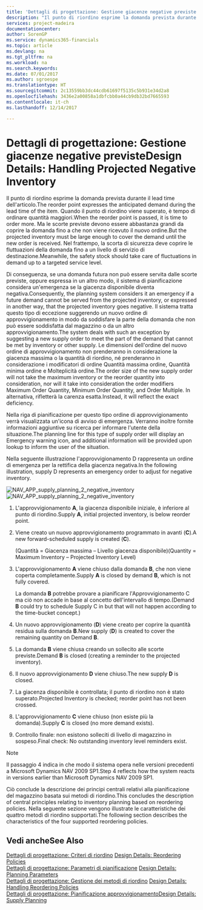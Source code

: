 ```yaml
---
title: 'Dettagli di progettazione: Gestione giacenze negative previste | Microsoft Docs'
description: "Il punto di riordino esprime la domanda prevista durante il lead time dell'articolo. Quando il punto di riordino viene superato, è tempo di ordinare quantità maggiori. Ma le scorte previste devono essere abbastanza grandi da coprire la domanda fino a che non viene ricevuto il nuovo ordine. Nel frattempo, la scorta di sicurezza deve coprire le fluttuazioni della domanda fino a un livello di servizio di destinazione."
services: project-madeira
documentationcenter: 
author: SorenGP
ms.service: dynamics365-financials
ms.topic: article
ms.devlang: na
ms.tgt_pltfrm: na
ms.workload: na
ms.search.keywords: 
ms.date: 07/01/2017
ms.author: sgroespe
ms.translationtype: HT
ms.sourcegitcommit: 2c13559bb3dc44cdb61697f5135c5b931e34d2a8
ms.openlocfilehash: 3436e2a00858a1dbfcbb0a44cb9db32bd7665593
ms.contentlocale: it-ch
ms.lasthandoff: 12/14/2017

---
```

# <a name="design-details-handling-projected-negative-inventory"></a><span data-ttu-id="db6da-106">Dettagli di progettazione: Gestione giacenze negative previste</span><span class="sxs-lookup"><span data-stu-id="db6da-106">Design Details: Handling Projected Negative Inventory</span></span>
<span data-ttu-id="db6da-107">Il punto di riordino esprime la domanda prevista durante il lead time dell'articolo.</span><span class="sxs-lookup"><span data-stu-id="db6da-107">The reorder point expresses the anticipated demand during the lead time of the item.</span></span> <span data-ttu-id="db6da-108">Quando il punto di riordino viene superato, è tempo di ordinare quantità maggiori.</span><span class="sxs-lookup"><span data-stu-id="db6da-108">When the reorder point is passed, it is time to order more.</span></span> <span data-ttu-id="db6da-109">Ma le scorte previste devono essere abbastanza grandi da coprire la domanda fino a che non viene ricevuto il nuovo ordine.</span><span class="sxs-lookup"><span data-stu-id="db6da-109">But the projected inventory must be large enough to cover the demand until the new order is received.</span></span> <span data-ttu-id="db6da-110">Nel frattempo, la scorta di sicurezza deve coprire le fluttuazioni della domanda fino a un livello di servizio di destinazione.</span><span class="sxs-lookup"><span data-stu-id="db6da-110">Meanwhile, the safety stock should take care of fluctuations in demand up to a targeted service level.</span></span>  

 <span data-ttu-id="db6da-111">Di conseguenza, se una domanda futura non può essere servita dalle scorte previste, oppure espressa in un altro modo, il sistema di pianificazione considera un'emergenza se la giacenza disponibile diventa negativa.</span><span class="sxs-lookup"><span data-stu-id="db6da-111">Consequently, the planning system considers it an emergency if a future demand cannot be served from the projected inventory, or expressed in another way, that the projected inventory goes negative.</span></span> <span data-ttu-id="db6da-112">Il sistema tratta questo tipo di eccezione suggerendo un nuovo ordine di approvvigionamento in modo da soddisfare la parte della domanda che non può essere soddisfatta dal magazzino o da un altro approvvigionamento.</span><span class="sxs-lookup"><span data-stu-id="db6da-112">The system deals with such an exception by suggesting a new supply order to meet the part of the demand that cannot be met by inventory or other supply.</span></span> <span data-ttu-id="db6da-113">Le dimensioni dell'ordine del nuovo ordine di approvvigionamento non prenderanno in considerazione la giacenza massima o la quantità di riordino, né prenderanno in considerazione i modificatori di ordine Quantità massima ordine, Quantità minima ordine e Molteplicità ordine.</span><span class="sxs-lookup"><span data-stu-id="db6da-113">The order size of the new supply order will not take the maximum inventory or the reorder quantity into consideration, nor will it take into consideration the order modifiers Maximum Order Quantity, Minimum Order Quantity, and Order Multiple.</span></span> <span data-ttu-id="db6da-114">In alternativa, rifletterà la carenza esatta.</span><span class="sxs-lookup"><span data-stu-id="db6da-114">Instead, it will reflect the exact deficiency.</span></span>  

 <span data-ttu-id="db6da-115">Nella riga di pianificazione per questo tipo ordine di approvvigionamento verrà visualizzata un'icona di avviso di emergenza. Verranno inoltre fornite informazioni aggiuntive su ricerca per informare l'utente della situazione.</span><span class="sxs-lookup"><span data-stu-id="db6da-115">The planning line for this type of supply order will display an Emergency warning icon, and additional information will be provided upon lookup to inform the user of the situation.</span></span>  

 <span data-ttu-id="db6da-116">Nella seguente illustrazione l'approvvigionamento D rappresenta un ordine di emergenza per la rettifica della giacenza negativa.</span><span class="sxs-lookup"><span data-stu-id="db6da-116">In the following illustration, supply D represents an emergency order to adjust for negative inventory.</span></span>  

 <span data-ttu-id="db6da-117">![](media/nav_app_supply_planning_2_negative_inventory.png "NAV_APP_supply_planning_2_negative_inventory")</span><span class="sxs-lookup"><span data-stu-id="db6da-117">![](media/nav_app_supply_planning_2_negative_inventory.png "NAV_APP_supply_planning_2_negative_inventory")</span></span>  

1.  <span data-ttu-id="db6da-118">L'approvvigionamento **A**, la giacenza disponibile iniziale, è inferiore al punto di riordino.</span><span class="sxs-lookup"><span data-stu-id="db6da-118">Supply **A**, initial projected inventory, is below reorder point.</span></span>  

2.  <span data-ttu-id="db6da-119">Viene creato un nuovo approvvigionamento programmato in avanti (**C**).</span><span class="sxs-lookup"><span data-stu-id="db6da-119">A new forward-scheduled supply is created (**C**).</span></span>  

     <span data-ttu-id="db6da-120">(Quantità = Giacenza massima – Livello giacenza disponibile)</span><span class="sxs-lookup"><span data-stu-id="db6da-120">(Quantity = Maximum Inventory – Projected Inventory Level)</span></span>  

3.  <span data-ttu-id="db6da-121">L'approvvigionamento **A** viene chiuso dalla domanda **B**, che non viene coperta completamente.</span><span class="sxs-lookup"><span data-stu-id="db6da-121">Supply **A** is closed by demand **B**, which is not fully covered.</span></span>  

     <span data-ttu-id="db6da-122">La domanda **B** potrebbe provare a pianificare l'Approvvigionamento C ma ciò non accade in base al concetto dell'intervallo di tempo.</span><span class="sxs-lookup"><span data-stu-id="db6da-122">(Demand **B** could try to schedule Supply C in but that will not happen according to the time-bucket concept.)</span></span>  

4.  <span data-ttu-id="db6da-123">Un nuovo approvvigionamento (**D**) viene creato per coprire la quantità residua sulla domanda **B**.</span><span class="sxs-lookup"><span data-stu-id="db6da-123">New supply (**D**) is created to cover the remaining quantity on Demand **B**.</span></span>  

5.  <span data-ttu-id="db6da-124">La domanda **B** viene chiusa creando un sollecito alle scorte previste.</span><span class="sxs-lookup"><span data-stu-id="db6da-124">Demand **B** is closed (creating a reminder to the projected inventory).</span></span>  

6.  <span data-ttu-id="db6da-125">Il nuovo approvvigionamento **D** viene chiuso.</span><span class="sxs-lookup"><span data-stu-id="db6da-125">The new supply **D** is closed.</span></span>  

7.  <span data-ttu-id="db6da-126">La giacenza disponibile è controllata; il punto di riordino non è stato superato.</span><span class="sxs-lookup"><span data-stu-id="db6da-126">Projected Inventory is checked; reorder point has not been crossed.</span></span>  

8.  <span data-ttu-id="db6da-127">L'approvvigionamento **C** viene chiuso (non esiste più la domanda).</span><span class="sxs-lookup"><span data-stu-id="db6da-127">Supply **C** is closed (no more demand exists).</span></span>  

9. <span data-ttu-id="db6da-128">Controllo finale: non esistono solleciti di livello di magazzino in sospeso.</span><span class="sxs-lookup"><span data-stu-id="db6da-128">Final check: No outstanding inventory level reminders exist.</span></span>  

> [!NOTE]  
>  <span data-ttu-id="db6da-129">Il passaggio 4 indica in che modo il sistema opera nelle versioni precedenti a Microsoft Dynamics NAV 2009 SP1.</span><span class="sxs-lookup"><span data-stu-id="db6da-129">Step 4 reflects how the system reacts in versions earlier than Microsoft Dynamics NAV 2009 SP1.</span></span>  

 <span data-ttu-id="db6da-130">Ciò conclude la descrizione dei principi centrali relativi alla pianificazione del magazzino basata sui metodi di riordino.</span><span class="sxs-lookup"><span data-stu-id="db6da-130">This concludes the description of central principles relating to inventory planning based on reordering policies.</span></span> <span data-ttu-id="db6da-131">Nella seguente sezione vengono illustrate le caratteristiche dei quattro metodi di riordino supportati.</span><span class="sxs-lookup"><span data-stu-id="db6da-131">The following section describes the characteristics of the four supported reordering policies.</span></span>  

## <a name="see-also"></a><span data-ttu-id="db6da-132">Vedi anche</span><span class="sxs-lookup"><span data-stu-id="db6da-132">See Also</span></span>  
 <span data-ttu-id="db6da-133">[Dettagli di progettazione: Criteri di riordino](design-details-reordering-policies.md) </span><span class="sxs-lookup"><span data-stu-id="db6da-133">[Design Details: Reordering Policies](design-details-reordering-policies.md) </span></span>  
 <span data-ttu-id="db6da-134">[Dettagli di progettazione: Parametri di pianificazione](design-details-planning-parameters.md) </span><span class="sxs-lookup"><span data-stu-id="db6da-134">[Design Details: Planning Parameters](design-details-planning-parameters.md) </span></span>  
 <span data-ttu-id="db6da-135">[Dettagli di progettazione: Gestione dei metodi di riordino](design-details-handling-reordering-policies.md) </span><span class="sxs-lookup"><span data-stu-id="db6da-135">[Design Details: Handling Reordering Policies](design-details-handling-reordering-policies.md) </span></span>  
 [<span data-ttu-id="db6da-136">Dettagli di progettazione: Pianificazione approvvigionamento</span><span class="sxs-lookup"><span data-stu-id="db6da-136">Design Details: Supply Planning</span></span>](design-details-supply-planning.md)

